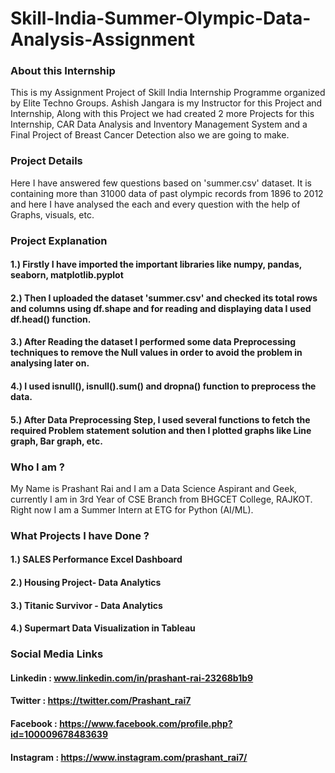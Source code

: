 # Skill-India-Summer-Olympic-Data-Analysis-Assignment

### About this Internship
This is my Assignment Project of Skill India Internship Programme organized by Elite Techno Groups. Ashish Jangara is my Instructor for this Project and Internship, Along with this Project we had created 2 more Projects for this Internship, CAR Data Analysis and Inventory Management System and a Final Project of Breast Cancer Detection also we are going to make.

### Project Details
Here I have answered few questions based on 'summer.csv' dataset. It is containing more than 31000 data of past olympic records from 1896 to 2012 and here I have analysed the each and every question with the help of Graphs, visuals, etc.

### Project Explanation
#### 1.) Firstly I have imported the important libraries like numpy, pandas, seaborn, matplotlib.pyplot
#### 2.) Then I uploaded the dataset 'summer.csv' and checked its total rows and columns using df.shape and for reading and displaying data I used df.head() function.
#### 3.) After Reading the dataset I performed some data Preprocessing techniques to remove the Null values in order to avoid the problem in analysing later on.
#### 4.) I used isnull(), isnull().sum() and dropna() function to preprocess the data.
#### 5.) After Data Preprocessing Step, I used several functions to fetch the required Problem statement solution and then I plotted graphs like Line graph, Bar graph, etc.
### Who I am ?
My Name is Prashant Rai and I am a Data Science Aspirant and Geek, currently I am in 3rd Year of CSE Branch from BHGCET College, RAJKOT. Right now I am a Summer Intern at ETG for Python (AI/ML).

### What Projects I have Done ?
#### 1.) SALES Performance Excel Dashboard
#### 2.) Housing Project- Data Analytics
#### 3.) Titanic Survivor - Data Analytics
#### 4.) Supermart Data Visualization in Tableau
### Social Media Links
#### Linkedin : www.linkedin.com/in/prashant-rai-23268b1b9
#### Twitter : https://twitter.com/Prashant_rai7
#### Facebook : https://www.facebook.com/profile.php?id=100009678483639
#### Instagram : https://www.instagram.com/prashant_rai7/
